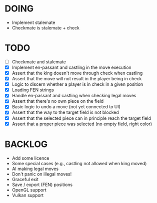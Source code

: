 # DOING
- Implement stalemate
- Checkmate is stalemate + check

# TODO
- [ ] Checkmate and stalemate
- [x] Implement en-passant and castling in the move execution
- [x] Assert that the king doesn't move through check when castling
- [x] Assert that the move will not result in the player being in check
- [x] Logic to discern whether a player is in check in a given position
- [x] Loading FEN strings
- [x] Handle en-passant and castling when checking legal moves
- [x] Assert that there's no own piece on the field
- [x] Basic logic to undo a move (not yet connected to UI)
- [x] Assert that the way to the target field is not blocked
- [x] Assert that the selected piece can in principle reach the target field
- [x] Assert that a proper piece was selected (no empty field, right color)

# BACKLOG
* Add some licence
* Some special cases (e.g., castling not allowed when king moved)
* AI making legal moves
* Don't panic on illegal moves!
* Graceful exit
* Save / export (FEN) positions
* OpenGL support
* Vulkan support